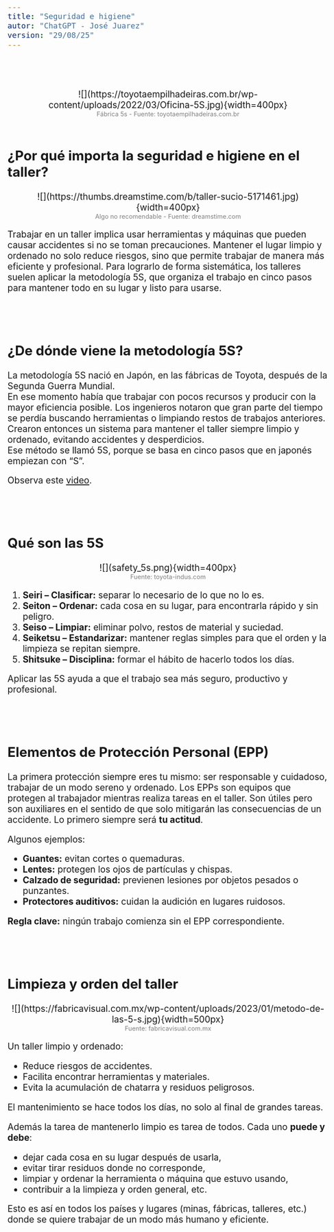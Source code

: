 ```yaml
---
title: "Seguridad e higiene"
autor: "ChatGPT - José Juarez"
version: "29/08/25"
---
```


<span hidden>Local path of the file: "H:/im/stec3/technological-systems-3/lessons/"</span>
<span hidden>Local path of images: "H:/im/stec3/_i/"</span>

<br>

<div hidden>

**Some auxiliary templates**

<span hidden>Learning objectives very briefly</span>
   <span class="grey3 size85">Aquí aprenderás a mantener el taller seguro y ordenado aplicando las 5S, usar correctamente los EPPs y completar un análisis de trabajo seguro (ATS).</span>

<span hidden>Image</span>
   <center>![](){width=400px}</center>
   <center><span class="grey3 size70">Source: </span></center>

... [fragmento de video](https://www.youtubetrimmer.com/view/?v=82mTNbPFTnw&start=46&end=103&loop=0)...

<span hidden>Visible story or anecdote</span>
   <span class="grey3 size85">**Historia de la 5S:** La metodología 5S nació en Japón, en las fábricas de Toyota, después de la Segunda Guerra Mundial. Para producir con pocos recursos y de forma eficiente, los ingenieros desarrollaron un sistema de orden, limpieza y disciplina que evitaba accidentes y perdidas de tiempo.</span>

<div hidden>Non-Visible Note</div>

<span hidden>Explanatory or informative text</span>

<span class="grey3">Se intenta que los problemas incrementen su dificultad progresivamente.</span>

**1.**  **:**

**2.** **:** 

</div>

<br>

<span hidden>Image</span>
   <center>![](https://toyotaempilhadeiras.com.br/wp-content/uploads/2022/03/Oficina-5S.jpg){width=400px}</center>
   <center><span class="grey3 size70">Fábrica 5s - Fuente: toyotaempilhadeiras.com.br</span></center>

<br>

<span hidden>Guide Start</span>

## ¿Por qué importa la seguridad e higiene en el taller?

<span hidden>Image</span>
   <center>![](https://thumbs.dreamstime.com/b/taller-sucio-5171461.jpg){width=400px}</center>
   <center><span class="grey3 size70">Algo no recomendable - Fuente: dreamstime.com</span></center>

Trabajar en un taller implica usar herramientas y máquinas que pueden causar accidentes si no se toman precauciones. Mantener el lugar limpio y ordenado no solo reduce riesgos, sino que permite trabajar de manera más eficiente y profesional. Para lograrlo de forma sistemática, los talleres suelen aplicar la metodología 5S, que organiza el trabajo en cinco pasos para mantener todo en su lugar y listo para usarse.


<br><br>


## ¿De dónde viene la metodología 5S?

La metodología 5S nació en Japón, en las fábricas de Toyota, después de la Segunda Guerra Mundial.  
En ese momento había que trabajar con pocos recursos y producir con la mayor eficiencia posible. Los ingenieros notaron que gran parte del tiempo se perdía buscando herramientas o limpiando restos de trabajos anteriores.  
Crearon entonces un sistema para mantener el taller siempre limpio y ordenado, evitando accidentes y desperdicios.  
Ese método se llamó 5S, porque se basa en cinco pasos que en japonés empiezan con “S”.

Observa este [video](https://www.youtube.com/watch?v=TIluVXT0c1s).


<br><br>


## Qué son las 5S

<span hidden>Image</span>
   <center>![](safety_5s.png){width=400px}</center>
   <center><span class="grey3 size70">Fuente: toyota-indus.com</span></center>

1. **Seiri – Clasificar:** separar lo necesario de lo que no lo es.  
2. **Seiton – Ordenar:** cada cosa en su lugar, para encontrarla rápido y sin peligro.  
3. **Seiso – Limpiar:** eliminar polvo, restos de material y suciedad.  
4. **Seiketsu – Estandarizar:** mantener reglas simples para que el orden y la limpieza se repitan siempre.  
5. **Shitsuke – Disciplina:** formar el hábito de hacerlo todos los días.

Aplicar las 5S ayuda a que el trabajo sea más seguro, productivo y profesional.


<br><br>


## Elementos de Protección Personal (EPP)

La primera protección siempre eres tu mismo: ser responsable y cuidadoso, trabajar de un modo sereno y ordenado.
Los EPPs son equipos que protegen al trabajador mientras realiza tareas en el taller. Son útiles pero son auxiliares en el sentido de que solo mitigarán las consecuencias de un accidente. Lo primero siempre será **tu actitud**.

Algunos ejemplos:

- **Guantes:** evitan cortes o quemaduras.  
- **Lentes:** protegen los ojos de partículas y chispas.  
- **Calzado de seguridad:** previenen lesiones por objetos pesados o punzantes.
- **Protectores auditivos:** cuidan la audición en lugares ruidosos.

**Regla clave:** ningún trabajo comienza sin el EPP correspondiente.


<br><br>


## Limpieza y orden del taller

<span hidden>Image</span>
   <center>![](https://fabricavisual.com.mx/wp-content/uploads/2023/01/metodo-de-las-5-s.jpg){width=500px}</center>
   <center><span class="grey3 size70">Fuente: fabricavisual.com.mx</span></center>


Un taller limpio y ordenado:

- Reduce riesgos de accidentes.  
- Facilita encontrar herramientas y materiales.  
- Evita la acumulación de chatarra y residuos peligrosos.  

El mantenimiento se hace todos los días, no solo al final de grandes tareas.

Además la tarea de mantenerlo limpio es tarea de todos. Cada uno **puede y debe**:

- dejar cada cosa en su lugar después de usarla,
- evitar tirar residuos donde no corresponde,
- limpiar y ordenar la herramienta o máquina que estuvo usando,
- contribuir a la limpieza y orden general, etc.

Esto es así en todos los países y lugares (minas, fábricas, talleres, etc.) donde se quiere trabajar de un modo más humano y eficiente.


<br><br>

<div hidden>

## Actividades prácticas
1. **Aplicar las 5S**  
   - Clasificar materiales y herramientas: ¿qué sirve?, ¿qué no?  
   - Ordenar bancos de trabajo y estanterías.  
   - Limpiar a fondo superficies, pisos y máquinas.

2. **Construcción de contenedores y cartelería**  
   - Usar bidones vacíos para hacer recipientes para scrap.  
   - Crear carteles que indiquen dónde se coloca cada tipo de residuo.

3. **Análisis de Trabajo Seguro (ATS)**  
   - Completar una planilla simple antes de cada actividad:  
     - ¿Qué voy a hacer?  
     - ¿Qué riesgos puedo encontrar?  
     - ¿Qué medidas tomo para trabajar seguro?  
     - ¿Qué EPP necesito?


<br><br>


## Formulario ATS – Análisis de Trabajo Seguro<br><br>
**Nombre del estudiante:** ___________________________  
**Fecha:** ___________________________  

1. **¿Qué tarea voy a realizar?**  
__________________________________________________________________________

2. **¿Qué riesgos puedo encontrar?**  
__________________________________________________________________________

3. **¿Qué medidas de seguridad debo tomar?**  
__________________________________________________________________________

4. **¿Qué EPP necesito?**  
☐ Guantes  
☐ Gafas  
☐ Botas de seguridad  
☐ Protectores auditivos  
☐ Otros: ___________________________  

5. **¿Cómo voy a mantener limpio y ordenado el lugar?**  
__________________________________________________________________________

</div>

<!-- HTML style definitions -->
<style>
/* Colors */
.grey1 {color: #b3b3b3;} /* my light-grey */
.grey2 {color: #999999;} /* my middle-grey */
.grey3 {color: #808080;} /* my dark-grey */
.blue1 {color: #6495ed;} /* nvim blue */
.blue2 {color: #276cdf;} /* Andrew Ng Blue */
.sky1 {color: #7dbed8;} /* nvim sky */
.sky2 {color: #27a2db;}   /* my sky */
.green {color: #81b524;} /* my green */
.red1 {color: #ec5469;} /* my coral-red */
.red2 {color: #f44336;} /* my red */
.rose {color: #ec9998:} /* nvim rose */
.gold {color: #df9d43;} /* Andrew Ng gold */
.orange1 {color: #fda556;} /* nvim orange */
.orange2 {color: #ff9505;} /*Andrew Ng orange */
.purple1 {color: #ff40ff;} /* Andrew Ng purple */
.purple2 {color: #d164d7;} /* Andrew Ng purple */
/* Font Size */
.size90 {font-size: 0.9em;}
.size85 {font-size: 0.85em;}
.size80 {font-size: 0.8em;}
.size70 {font-size: 0.7em;}
.size60 {font-size: 0.6em;}
.size50 {font-size: 0.5em;}
/* Document General Font Size */
body {font-size: 1.3em;}
</style>
